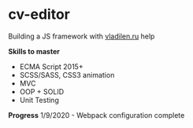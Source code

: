 # cv-editor
Building a JS framework with [vladilen.ru](https://vladilen.ru) help

**Skills to master**
- ECMA Script 2015+
- SCSS/SASS, CSS3 animation
- MVC
- OOP + SOLID
- Unit Testing

**Progress**
1/9/2020 - Webpack configuration complete
